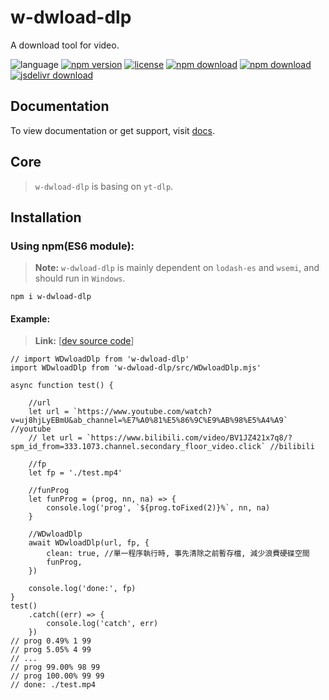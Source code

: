 # w-dwload-dlp
A download tool for video.

![language](https://img.shields.io/badge/language-JavaScript-orange.svg) 
[![npm version](http://img.shields.io/npm/v/w-dwload-dlp.svg?style=flat)](https://npmjs.org/package/w-dwload-dlp) 
[![license](https://img.shields.io/npm/l/w-dwload-dlp.svg?style=flat)](https://npmjs.org/package/w-dwload-dlp) 
[![npm download](https://img.shields.io/npm/dt/w-dwload-dlp.svg)](https://npmjs.org/package/w-dwload-dlp) 
[![npm download](https://img.shields.io/npm/dm/w-dwload-dlp.svg)](https://npmjs.org/package/w-dwload-dlp) 
[![jsdelivr download](https://img.shields.io/jsdelivr/npm/hm/w-dwload-dlp.svg)](https://www.jsdelivr.com/package/npm/w-dwload-dlp)

## Documentation
To view documentation or get support, visit [docs](https://yuda-lyu.github.io/w-dwload-dlp/global.html).

## Core
> `w-dwload-dlp` is basing on `yt-dlp`.

## Installation
### Using npm(ES6 module):
> **Note:** `w-dwload-dlp` is mainly dependent on `lodash-es` and `wsemi`, and should run in `Windows`.

```alias
npm i w-dwload-dlp
```

#### Example:
> **Link:** [[dev source code](https://github.com/yuda-lyu/w-dwload-dlp/blob/master/g.mjs)]
```alias
// import WDwloadDlp from 'w-dwload-dlp'
import WDwloadDlp from 'w-dwload-dlp/src/WDwloadDlp.mjs'

async function test() {

    //url
    let url = `https://www.youtube.com/watch?v=uj8hjLyEBmU&ab_channel=%E7%A0%81%E5%86%9C%E9%AB%98%E5%A4%A9` //youtube
    // let url = `https://www.bilibili.com/video/BV1JZ421x7q8/?spm_id_from=333.1073.channel.secondary_floor_video.click` //bilibili

    //fp
    let fp = './test.mp4'

    //funProg
    let funProg = (prog, nn, na) => {
        console.log('prog', `${prog.toFixed(2)}%`, nn, na)
    }

    //WDwloadDlp
    await WDwloadDlp(url, fp, {
        clean: true, //單一程序執行時, 事先清除之前暫存檔, 減少浪費硬碟空間
        funProg,
    })

    console.log('done:', fp)
}
test()
    .catch((err) => {
        console.log('catch', err)
    })
// prog 0.49% 1 99
// prog 5.05% 4 99
// ...
// prog 99.00% 98 99
// prog 100.00% 99 99
// done: ./test.mp4
```

